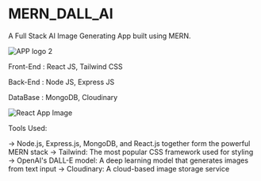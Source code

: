 # MERN_DALL_AI
A Full Stack AI Image Generating App built using MERN.

![APP logo 2](https://github.com/2149-SRUTHI-S/MERN_DALL_AI/assets/129876043/00fa6cb1-13de-4518-b5ff-ada058100e86)





Front-End : React JS, Tailwind CSS

Back-End : Node JS, Express JS

DataBase : MongoDB, Cloudinary


![React App Image](https://github.com/2149-SRUTHI-S/MERN_DALL_AI/assets/129876043/49d14799-bcf4-4ec1-a060-7a3d71fb512b)


Tools Used:

-> Node.js, Express.js, MongoDB, and React.js together form the powerful MERN stack
-> Tailwind: The most popular CSS framework used for styling
-> OpenAI's DALL-E model: A deep learning model that generates images from text input
-> Cloudinary: A cloud-based image storage service

